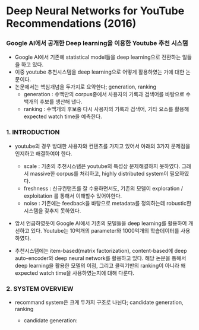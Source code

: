 # Deep Neural Networks for YouTube Recommendations (2016)

### Google AI에서 공개한 Deep learning을 이용한 Youtube 추천 시스탬

- Google AI에서 기존에 statistical model들을 deep learning으로 전환하는 일들을 하고 있다.
- 이중 youtube 추천시스탬을 deep learning으로 어떻게 활용하였는 가에 대한 논문이다.
- 논문에서는 핵심개념을 두가지로 요약한다; generation, ranking
    - generation : 수백만의 corpus중에서 사용자의 기록과 검색어를 바탕으로 수백개의 후보를 생산해 낸다.
    - ranking : 수백개의 후보중 다시 사용자의 기록과 검색어, 기타 요소를 활용해 expected watch time을 예측한다.

### 1. INTRODUCTION

- youtube의 경우 방대한 사용자와 컨탠츠를 가지고 있어서 아래의 3가지 문제점을 인지하고 해결하여야 한다.

    - scale : 기존의 추천시스탬은 youtube의 특성상 문제해결하지 못하였다. 그래서 massive한 corpus를 처리하고, highly distributed system이 필요하였다.
    - freshness : 신규컨탠츠를 잘 수용하면서도, 기존의 모델이 exploration / exploitation 를 통해서 이해할수 있어야한다.
    - noise : 기존에는 feedback을 바탕으로 metadata를 정의하는데 robustic한 시스탬을 갖추지 못하였다.

- 앞서 언급하였듯이 Google AI에서 기존의 모델들을 deep learning를 활용하여 개선하고 있다. Youtube는 10억개의 parameter와  1000억개의 학습데이터를 사용하였다.
- 추천시스탬에는 item-based(matrix factorization), content-based에 deep auto-encoder와 deep neural network를 활용하고 있다. 해당 논문을 통해서 deep learning을 활용한 모델의 이점, 그리고 클릭기반의 ranking이 아니라 왜 expected watch time을 사용하였는지에 대해 다룬다.


### 2. SYSTEM OVERVIEW

- recommand system은 크게 두가지 구조로 나뉜다; candidate generation, ranking

	- candidate generation: 



